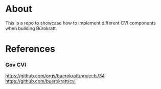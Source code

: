 # About

This is a repo to showcase how to implement different CVI components when building Bürokratt.

# References

### Gov CVI

https://github.com/orgs/buerokratt/projects/34
https://github.com/buerokratt/cvi
